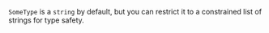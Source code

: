 `SomeType` is a `string` by default, but you can restrict it to a constrained list of strings for
type safety.
